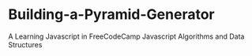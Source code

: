 # Building-a-Pyramid-Generator
A Learning Javascript in FreeCodeCamp Javascript Algorithms and Data Structures
